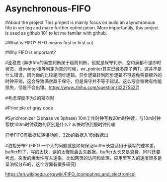 # Asynchronous-FIFO

#About the project
This project is mainly focus on build an asynchronous fifo in verilog and make further optimization.
More importantily, this project is used as github 101 to let me familar with github.

#What is FIFO?
FIFO means first in first out.

#Why FIFO is important?


#亚稳态
(异步fifo的满空判断属于超前判断，也就是保守判断，空和满都不是即时状态，当pointer相等判定为空的时候，wr_pointer其实已经多跑了两T。这并不是什么错误，因为你的比较是同步逻辑。异步逻辑转到同步逻辑不可避免需要额外的时钟开销，这会导致满空趋于保守，但是保守并不等于错误。这么写会稍微有性能损失，但是不会出错。https://www.zhihu.com/question/32275527)

#考虑深度不为2的幂次时

#Principle of gray code

#Synchronizer
(2phase vs 3phase)
10m工作时钟写数20m时钟读，与10m时钟写数100m时钟读数的区别是什么?
从快时钟到慢时钟传输

异步FIFO有数据位转换功能，32b的数据入16b数据出

#泊松分布?
(FIFO 一个大的问题就是如何保证buffer长度适用于读写的速率差，buffer短了，写的太快，读的太慢就会丢失数据，buffer太长又是浪费，同时还要考虑，突发的爆发性写入速率，比如网页的访问和处理，应用里写入的速度很多是呈泊松分布的，这个方面有很多研究)

https://en.wikipedia.org/wiki/FIFO_(computing_and_electronics)
